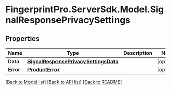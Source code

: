 # FingerprintPro.ServerSdk.Model.SignalResponsePrivacySettings
## Properties

Name | Type | Description | Notes
------------ | ------------- | ------------- | -------------
**Data** | [**SignalResponsePrivacySettingsData**](SignalResponsePrivacySettingsData.md) |  | [optional] 
**Error** | [**ProductError**](ProductError.md) |  | [optional] 

[[Back to Model list]](../README.md#documentation-for-models) [[Back to API list]](../README.md#documentation-for-api-endpoints) [[Back to README]](../README.md)


